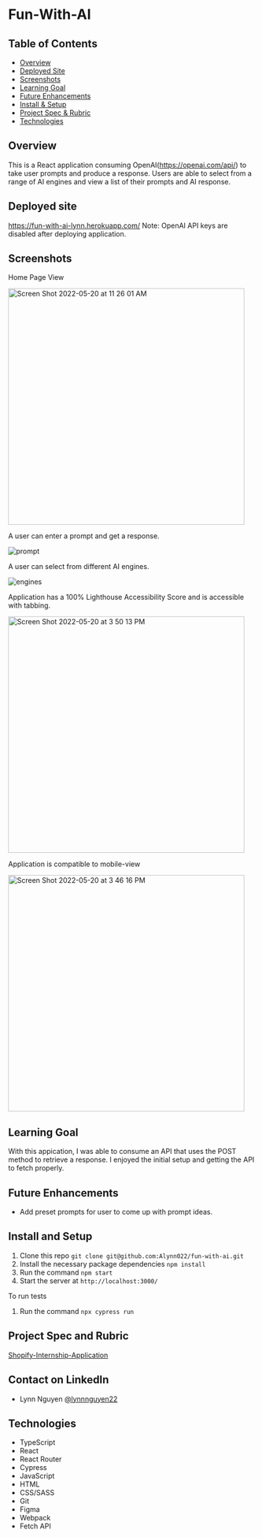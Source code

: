 # Fun-With-AI 

## Table of Contents
- [Overview](#overview)
- [Deployed Site](#deployed-site)
- [Screenshots](#screenshots)
- [Learning Goal](#learning-goal)
- [Future Enhancements](#future-enhancements)
- [Install & Setup](#install-and-setup)
- [Project Spec & Rubric](#project-spec-and-rubric)
- [Technologies](#technologies)

## Overview
This is a React application consuming OpenAI(https://openai.com/api/) to take user prompts and produce a response. Users are able to select from a range of AI engines and view a list of their prompts and AI response. 

## Deployed site
https://fun-with-ai-lynn.herokuapp.com/
Note: OpenAI API keys are disabled after deploying application. 

## Screenshots 

Home Page View 

<img width="480" alt="Screen Shot 2022-05-20 at 11 26 01 AM" src="https://user-images.githubusercontent.com/89872714/169580966-00b05739-96b3-4f6d-ae47-5c3172d2d8df.png">

A user can enter a prompt and get a response.

![prompt](https://media.giphy.com/media/DVgnaC0qZKySnlOpuv/giphy.gif)

A user can select from different AI engines. 

![engines](https://media.giphy.com/media/TKV78IXHtbnU4UjBh7/giphy.gif)  

Application has a 100% Lighthouse Accessibility Score and is accessible with tabbing.

<img width="480" alt="Screen Shot 2022-05-20 at 3 50 13 PM" src="https://user-images.githubusercontent.com/89872714/169617219-5bd68be8-8d61-4a77-9b02-6c0280c2e7ac.png">

Application is compatible to mobile-view 

<img width="480" alt="Screen Shot 2022-05-20 at 3 46 16 PM" src="https://user-images.githubusercontent.com/89872714/169617365-bf80ce1c-b4b8-446c-9783-d1693cdcfb79.png">



## Learning Goal
With this appication, I was able to consume an API that uses the POST method to retrieve a response. I enjoyed the initial setup and getting the API to fetch properly. 

## Future Enhancements
- Add preset prompts for user to come up with prompt ideas.

## Install and Setup
  1. Clone this repo `git clone git@github.com:Alynn022/fun-with-ai.git`
  2. Install the necessary package dependencies `npm install`
  3. Run the command `npm start`
  4. Start the server at `http://localhost:3000/`

To run tests 
  1. Run the command `npx cypress run` 


## Project Spec and Rubric
[Shopify-Internship-Application](https://docs.google.com/document/d/1p_kcLTXAbY1zD7TLDOxfirwc3yxZ8Plby0JBzcJRiRw/edit#)

## Contact on LinkedIn
- Lynn Nguyen [@lynnnguyen22](https://www.linkedin.com/in/lynnnguyen22/)

## Technologies 

- TypeScript 
- React
- React Router
- Cypress
- JavaScript
- HTML
- CSS/SASS
- Git
- Figma
- Webpack
- Fetch API